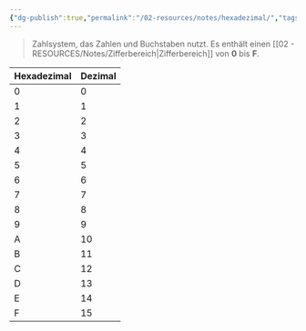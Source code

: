 ```yaml
---
{"dg-publish":true,"permalink":"/02-resources/notes/hexadezimal/","tags":["mathe","informatik","netzwerk"],"updated":"2024-07-05T15:04:35.000+02:00"}
---
```


> Zahlsystem, das Zahlen und Buchstaben nutzt.
> Es enthält einen [[02 - RESOURCES/Notes/Zifferbereich\|Zifferbereich]] von **0** bis **F**.

| Hexadezimal | Dezimal |
| ----------- | ------- |
| 0           | 0       |
| 1           | 1       |
| 2           | 2       |
| 3           | 3       |
| 4           | 4       |
| 5           | 5       |
| 6           | 6       |
| 7           | 7       |
| 8           | 8       |
| 9           | 9       |
| A           | 10      |
| B           | 11      |
| C           | 12      |
| D           | 13      |
| E           | 14      |
| F           | 15      |
